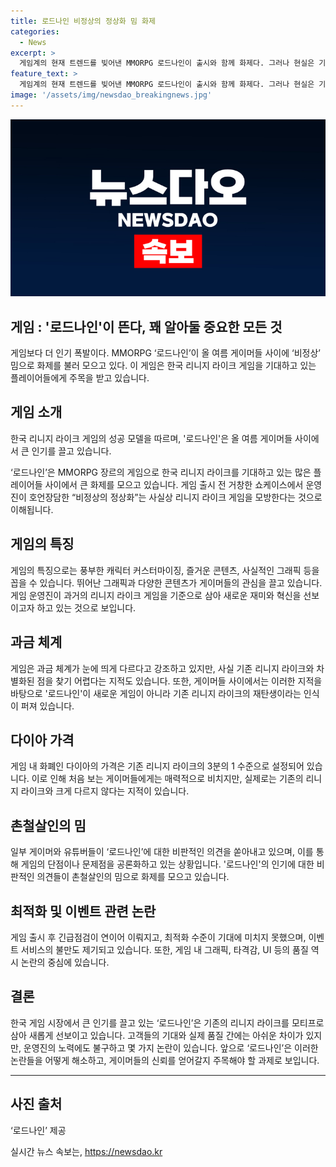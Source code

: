 ```yaml
---
title: 로드나인 비정상의 정상화 밈 화제
categories:
  - News
excerpt: >
  게임계의 현재 트렌드를 빚어낸 MMORPG 로드나인이 출시와 함께 화제다. 그러나 현실은 기존 리니지 라이크의 재탄생으로, 과금 체계와 기능에서 큰 차이를 찾기 어려웠다. 이로써 게이머와 유튜버들은 로드나인을 향한 비판과 유머를 유통하고 있다. 게임의 고객서비스와 기대에 못 미치는 기술적 퀄리티문제로 인한 불만도 커지고 있다. 그러나 운영진은 착한 과금을 강조하며 이를 로드나인의 장점으로 소개하고 있지만, 실제 다이아의 가격이 상당히 높아 게이머들의 눈살을 찌푸리게 하고 있다. 로드나인이 이후 어떤 모습을 보일지, 이를 통해 한국 게이머들의 반응을 관찰할 필요가 있다.
feature_text: >
  게임계의 현재 트렌드를 빚어낸 MMORPG 로드나인이 출시와 함께 화제다. 그러나 현실은 기존 리니지 라이크의 재탄생으로, 과금 체계와 기능에서 큰 차이를 찾기 어려웠다. 이로써 게이머와 유튜버들은 로드나인을 향한 비판과 유머를 유통하고 있다. 게임의 고객서비스와 기대에 못 미치는 기술적 퀄리티문제로 인한 불만도 커지고 있다. 그러나 운영진은 착한 과금을 강조하며 이를 로드나인의 장점으로 소개하고 있지만, 실제 다이아의 가격이 상당히 높아 게이머들의 눈살을 찌푸리게 하고 있다. 로드나인이 이후 어떤 모습을 보일지, 이를 통해 한국 게이머들의 반응을 관찰할 필요가 있다.
image: '/assets/img/newsdao_breakingnews.jpg'
---
```


<p><img src="/assets/img/newsdao_breakingnews.jpg" alt="pcversion 속보" /></p>

<h2>게임 : '로드나인'이 뜬다, 꽤 알아둘 중요한 모든 것</h2>

<p data-ke-size="size16">게임보다 더 인기 폭발이다. MMORPG ‘로드나인’이 올 여름 게이머들 사이에 ‘비정상’ 밈으로 화제를 불러 모으고 있다. 이 게임은 한국 리니지 라이크 게임을 기대하고 있는 플레이어들에게 주목을 받고 있습니다.</p>

<h2 data-ke-size="size26">게임 소개</h2>

<p data-ke-size="size16">한국 리니지 라이크 게임의 성공 모델을 따르며, '로드나인'은 올 여름 게이머들 사이에서 큰 인기를 끌고 있습니다.</p>

<p data-ke-size="size16">‘로드나인’은 MMORPG 장르의 게임으로 한국 리니지 라이크를 기대하고 있는 많은 플레이어들 사이에서 큰 화제를 모으고 있습니다. 게임 출시 전 거창한 쇼케이스에서 운영진이 호언장담한 “비정상의 정상화”는 사실상 리니지 라이크 게임을 모방한다는 것으로 이해됩니다.</p>

<h2 data-ke-size="size26">게임의 특징</h2>

<p data-ke-size="size16">게임의 특징으로는 풍부한 캐릭터 커스터마이징, 즐거운 콘텐츠, 사실적인 그래픽 등을 꼽을 수 있습니다. 뛰어난 그래픽과 다양한 콘텐츠가 게이머들의 관심을 끌고 있습니다. 게임 운영진이 과거의 리니지 라이크 게임을 기준으로 삼아 새로운 재미와 혁신을 선보이고자 하고 있는 것으로 보입니다.</p>

<h2 data-ke-size="size26">과금 체계</h2>

<p data-ke-size="size16">게임은 과금 체계가 눈에 띄게 다르다고 강조하고 있지만, 사실 기존 리니지 라이크와 차별화된 점을 찾기 어렵다는 지적도 있습니다. 또한, 게이머들 사이에서는 이러한 지적을 바탕으로 '로드나인'이 새로운 게임이 아니라 기존 리니지 라이크의 재탄생이라는 인식이 퍼져 있습니다.</p>

<h2 data-ke-size="size26">다이아 가격</h2>

<p data-ke-size="size16">게임 내 화폐인 다이아의 가격은 기존 리니지 라이크의 3분의 1 수준으로 설정되어 있습니다. 이로 인해 처음 보는 게이머들에게는 매력적으로 비치지만, 실제로는 기존의 리니지 라이크와 크게 다르지 않다는 지적이 있습니다.</p>

<h2 data-ke-size="size26">촌철살인의 밈</h2>

<p data-ke-size="size16">일부 게이머와 유튜버들이 ‘로드나인’에 대한 비판적인 의견을 쏟아내고 있으며, 이를 통해 게임의 단점이나 문제점을 공론화하고 있는 상황입니다. '로드나인'의 인기에 대한 비판적인 의견들이 촌철살인의 밈으로 화제를 모으고 있습니다.</p>

<h2 data-ke-size="size26">최적화 및 이벤트 관련 논란</h2>

<p data-ke-size="size16">게임 출시 후 긴급점검이 연이어 이뤄지고, 최적화 수준이 기대에 미치지 못했으며, 이벤트 서비스의 불만도 제기되고 있습니다. 또한, 게임 내 그래픽, 타격감, UI 등의 품질 역시 논란의 중심에 있습니다.</p>

<h2 data-ke-size="size26">결론</h2>

<p data-ke-size="size16">한국 게임 시장에서 큰 인기를 끌고 있는 ‘로드나인’은 기존의 리니지 라이크를 모티프로 삼아 새롭게 선보이고 있습니다. 고객들의 기대와 실제 품질 간에는 아쉬운 차이가 있지만, 운영진의 노력에도 불구하고 몇 가지 논란이 있습니다. 앞으로 ‘로드나인’은 이러한 논란들을 어떻게 해소하고, 게이머들의 신뢰를 얻어갈지 주목해야 할 과제로 보입니다.</p>

<hr>

<h2 data-ke-size="size26">사진 출처</h2>

<p data-ke-size="size16">‘로드나인’ 제공</p>
실시간 뉴스 속보는, <a href="https://newsdao.kr" rel="dofollow">https://newsdao.kr</a>


